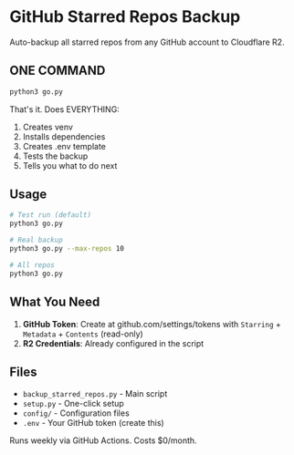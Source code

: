 # GitHub Starred Repos Backup

Auto-backup all starred repos from any GitHub account to Cloudflare R2.

## ONE COMMAND

```bash
python3 go.py
```

That's it. Does EVERYTHING:
1. Creates venv
2. Installs dependencies  
3. Creates .env template
4. Tests the backup
5. Tells you what to do next

## Usage

```bash
# Test run (default)
python3 go.py

# Real backup
python3 go.py --max-repos 10

# All repos
python3 go.py
```

## What You Need

1. **GitHub Token**: Create at github.com/settings/tokens with `Starring` + `Metadata` + `Contents` (read-only)
2. **R2 Credentials**: Already configured in the script

## Files

- `backup_starred_repos.py` - Main script
- `setup.py` - One-click setup
- `config/` - Configuration files
- `.env` - Your GitHub token (create this)

Runs weekly via GitHub Actions. Costs $0/month.